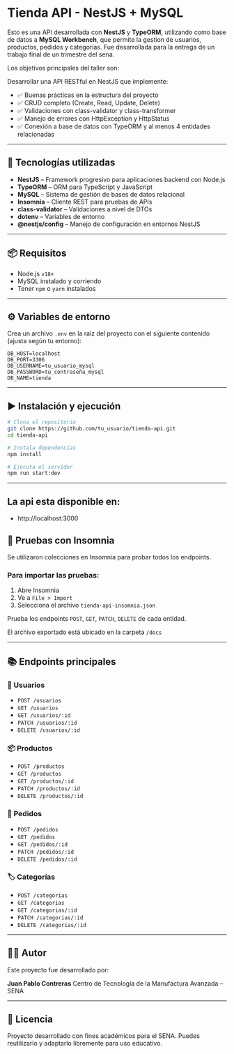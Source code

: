 # Tienda API - NestJS + MySQL

Esto es una API desarrollada con **NestJS** y **TypeORM**, utilizando como base de datos a **MySQL Workbench**, que permite la gestion de usuarios, productos, pedidos y categorías. Fue desarrollada para la entrega de un trabajo final de un trimestre del sena.

Los objetivos principales del taller son:

Desarrollar una API RESTful en NestJS que implemente:
- ✅ Buenas prácticas en la estructura del proyecto
- ✅ CRUD completo (Create, Read, Update, Delete)
- ✅ Validaciones con class-validator y class-transformer
- ✅ Manejo de errores con HttpException y HttpStatus
- ✅ Conexión a base de datos con TypeORM y al menos 4 entidades relacionadas

---

## 🚀 Tecnologías utilizadas

- **NestJS** – Framework progresivo para aplicaciones backend con Node.js
- **TypeORM** – ORM para TypeScript y JavaScript
- **MySQL** – Sistema de gestión de bases de datos relacional
- **Insomnia** – Cliente REST para pruebas de APIs
- **class-validator** – Validaciones a nivel de DTOs
- **dotenv** – Variables de entorno
- **@nestjs/config** – Manejo de configuración en entornos NestJS

---

## 📦 Requisitos

- Node.js `v18+`
- MySQL instalado y corriendo
- Tener `npm` o `yarn` instalados

---

## ⚙️ Variables de entorno

Crea un archivo `.env` en la raíz del proyecto con el siguiente contenido (ajusta según tu entorno):

```
DB_HOST=localhost
DB_PORT=3306
DB_USERNAME=tu_usuario_mysql
DB_PASSWORD=tu_contraseña_mysql
DB_NAME=tienda
```

---

## ▶️ Instalación y ejecución

```bash
# Clona el repositorio
git clone https://github.com/tu_usuario/tienda-api.git
cd tienda-api

# Instala dependencias
npm install

# Ejecuta el servidor
npm run start:dev
```

---

## La api esta disponible en:

- http://localhost:3000

## 🧪 Pruebas con Insomnia

Se utilizaron colecciones en Insomnia para probar todos los endpoints.

### Para importar las pruebas:
1. Abre Insomnia
2. Ve a `File > Import`
3. Selecciona el archivo `tienda-api-insomnia.json`

Prueba los endpoints `POST`, `GET`, `PATCH`, `DELETE` de cada entidad.

El archivo exportado está ubicado en la carpeta `/docs`

---

## 📚 Endpoints principales

### 👤 Usuarios
- `POST /usuarios`
- `GET /usuarios`
- `GET /usuarios/:id`
- `PATCH /usuarios/:id`
- `DELETE /usuarios/:id`

### 📦 Productos
- `POST /productos`
- `GET /productos`
- `GET /productos/:id`
- `PATCH /productos/:id`
- `DELETE /productos/:id`

### 🛒 Pedidos
- `POST /pedidos`
- `GET /pedidos`
- `GET /pedidos/:id`
- `PATCH /pedidos/:id`
- `DELETE /pedidos/:id`

### 🏷️ Categorías
- `POST /categorias`
- `GET /categorias`
- `GET /categorias/:id`
- `PATCH /categorias/:id`
- `DELETE /categorias/:id`

---

## 👨‍💻 Autor

Este proyecto fue desarrollado por:

**Juan Pablo Contreras**
Centro de Tecnología de la Manufactura Avanzada – SENA  
  
---

## 📄 Licencia

Proyecto desarrollado con fines académicos para el SENA. Puedes reutilizarlo y adaptarlo libremente para uso educativo.
